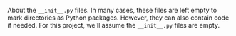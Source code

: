 About the `__init__.py` files. In many cases, these files are left empty to mark directories as Python packages. However, they can also contain code if needed. For this project, we'll assume the `__init__.py` files are empty.